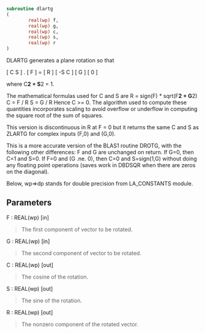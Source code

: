 ```fortran
subroutine dlartg
(
        real(wp) f,
        real(wp) g,
        real(wp) c,
        real(wp) s,
        real(wp) r
)
```

DLARTG generates a plane rotation so that

[  C  S  ]  .  [ F ]  =  [ R ]
[ -S  C  ]     [ G ]     [ 0 ]

where C**2 + S**2 = 1.

The mathematical formulas used for C and S are
R = sign(F) * sqrt(F**2 + G**2)
C = F / R
S = G / R
Hence C >= 0. The algorithm used to compute these quantities
incorporates scaling to avoid overflow or underflow in computing the
square root of the sum of squares.

This version is discontinuous in R at F = 0 but it returns the same
C and S as ZLARTG for complex inputs (F,0) and (G,0).

This is a more accurate version of the BLAS1 routine DROTG,
with the following other differences:
F and G are unchanged on return.
If G=0, then C=1 and S=0.
If F=0 and (G .ne. 0), then C=0 and S=sign(1,G) without doing any
floating point operations (saves work in DBDSQR when
there are zeros on the diagonal).

Below, wp=>dp stands for double precision from LA_CONSTANTS module.

## Parameters
F : REAL(wp) [in]
> The first component of vector to be rotated.

G : REAL(wp) [in]
> The second component of vector to be rotated.

C : REAL(wp) [out]
> The cosine of the rotation.

S : REAL(wp) [out]
> The sine of the rotation.

R : REAL(wp) [out]
> The nonzero component of the rotated vector.
